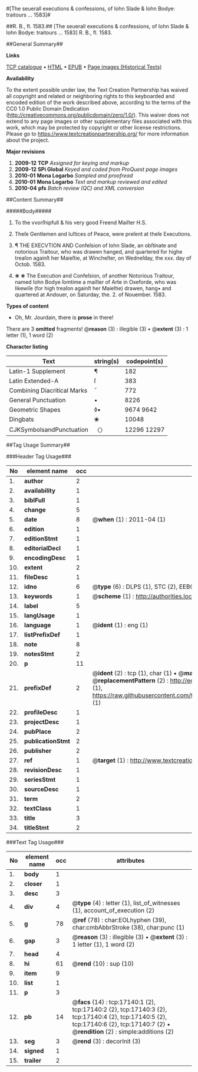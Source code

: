 #[The seuerall executions & confessions, of Iohn Slade & Iohn Bodye: traitours ... 1583]#

##R. B., fl. 1583.##
[The seuerall executions & confessions, of Iohn Slade & Iohn Bodye: traitours ... 1583]
R. B., fl. 1583.

##General Summary##

**Links**

[TCP catalogue](http://www.ota.ox.ac.uk/tcp/)  • 
[HTML](http://tei.it.ox.ac.uk/tcp/Texts-HTML/free/A00/A00482.html)  • 
[EPUB](http://tei.it.ox.ac.uk/tcp/Texts-EPUB/free/A00/A00482.epub) • 
[Page images (Historical Texts)](https://historicaltexts.jisc.ac.uk/eebo-99851848e)

**Availability**

To the extent possible under law, the Text Creation Partnership has waived all copyright and related or neighboring rights to this keyboarded and encoded edition of the work described above, according to the terms of the CC0 1.0 Public Domain Dedication (http://creativecommons.org/publicdomain/zero/1.0/). This waiver does not extend to any page images or other supplementary files associated with this work, which may be protected by copyright or other license restrictions. Please go to https://www.textcreationpartnership.org/ for more information about the project.

**Major revisions**

1. __2009-12__ __TCP__ *Assigned for keying and markup*
1. __2009-12__ __SPi Global__ *Keyed and coded from ProQuest page images*
1. __2010-01__ __Mona Logarbo__ *Sampled and proofread*
1. __2010-01__ __Mona Logarbo__ *Text and markup reviewed and edited*
1. __2010-04__ __pfs__ *Batch review (QC) and XML conversion*

##Content Summary##

#####Body#####

1. To the vvorſhipfull & his very good Freend Maiſter H.S.

1. Theſe Gentlemen and Iuſtices of Peace, were preſent at theſe Executions.

1. ¶ THE EXECVTION AND Confeſsion of Iohn Slade, an obſtinate and notorious Traitour, who was drawen hanged, and quartered for highe treaſon againſt her Maieſtie, at Wincheſter, on Wedneſday, the xxx. day of Octob. 1583.

1. ❀ ❀ The Execution and Confeſsion, of another Notorious Traitour, named Iohn Bodye ſomtime a maiſter of Arte in Oxeforde, who was likewiſe (for high treaſon againſt her Maieſtie) drawen, hang• and quartered at Andouer, on Saturday, the. 2. of Nouember. 1583.

**Types of content**

  * Oh, Mr. Jourdain, there is **prose** in there!

There are 3 **omitted** fragments! 
 @__reason__ (3) : illegible (3)  •  @__extent__ (3) : 1 letter (1), 1 word (2)

**Character listing**


|Text|string(s)|codepoint(s)|
|---|---|---|
|Latin-1 Supplement|¶|182|
|Latin Extended-A|ſ|383|
|Combining             Diacritical Marks|̄|772|
|General Punctuation|•|8226|
|Geometric Shapes|◊▪|9674 9642|
|Dingbats|❀|10048|
|CJKSymbolsandPunctuation|〈〉|12296 12297|

##Tag Usage Summary##

###Header Tag Usage###

|No|element name|occ|attributes|
|---|---|---|---|
|1.|__author__|2||
|2.|__availability__|1||
|3.|__biblFull__|1||
|4.|__change__|5||
|5.|__date__|8| @__when__ (1) : 2011-04 (1)|
|6.|__edition__|1||
|7.|__editionStmt__|1||
|8.|__editorialDecl__|1||
|9.|__encodingDesc__|1||
|10.|__extent__|2||
|11.|__fileDesc__|1||
|12.|__idno__|6| @__type__ (6) : DLPS (1), STC (2), EEBO-CITATION (1), PROQUEST (1), VID (1)|
|13.|__keywords__|1| @__scheme__ (1) : http://authorities.loc.gov/ (1)|
|14.|__label__|5||
|15.|__langUsage__|1||
|16.|__language__|1| @__ident__ (1) : eng (1)|
|17.|__listPrefixDef__|1||
|18.|__note__|8||
|19.|__notesStmt__|2||
|20.|__p__|11||
|21.|__prefixDef__|2| @__ident__ (2) : tcp (1), char (1)  •  @__matchPattern__ (2) : ([0-9\-]+):([0-9IVX]+) (1), (.+) (1)  •  @__replacementPattern__ (2) : http://eebo.chadwyck.com/downloadtiff?vid=$1&page=$2 (1), https://raw.githubusercontent.com/textcreationpartnership/Texts/master/tcpchars.xml#$1 (1)|
|22.|__profileDesc__|1||
|23.|__projectDesc__|1||
|24.|__pubPlace__|2||
|25.|__publicationStmt__|2||
|26.|__publisher__|2||
|27.|__ref__|1| @__target__ (1) : http://www.textcreationpartnership.org/docs/. (1)|
|28.|__revisionDesc__|1||
|29.|__seriesStmt__|1||
|30.|__sourceDesc__|1||
|31.|__term__|2||
|32.|__textClass__|1||
|33.|__title__|3||
|34.|__titleStmt__|2||


###Text Tag Usage###

|No|element name|occ|attributes|
|---|---|---|---|
|1.|__body__|1||
|2.|__closer__|1||
|3.|__desc__|3||
|4.|__div__|4| @__type__ (4) : letter (1), list_of_witnesses (1), account_of_execution (2)|
|5.|__g__|78| @__ref__ (78) : char:EOLhyphen (39), char:cmbAbbrStroke (38), char:punc (1)|
|6.|__gap__|3| @__reason__ (3) : illegible (3)  •  @__extent__ (3) : 1 letter (1), 1 word (2)|
|7.|__head__|4||
|8.|__hi__|61| @__rend__ (10) : sup (10)|
|9.|__item__|9||
|10.|__list__|1||
|11.|__p__|3||
|12.|__pb__|14| @__facs__ (14) : tcp:17140:1 (2), tcp:17140:2 (2), tcp:17140:3 (2), tcp:17140:4 (2), tcp:17140:5 (2), tcp:17140:6 (2), tcp:17140:7 (2)  •  @__rendition__ (2) : simple:additions (2)|
|13.|__seg__|3| @__rend__ (3) : decorInit (3)|
|14.|__signed__|1||
|15.|__trailer__|2||
